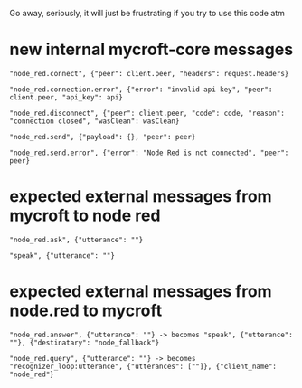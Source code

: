 Go away, seriously, it will just be frustrating if you try to use this code atm


# new internal mycroft-core messages

    "node_red.connect", {"peer": client.peer, "headers": request.headers}

    "node_red.connection.error", {"error": "invalid api key", "peer": client.peer, "api_key": api}

    "node_red.disconnect", {"peer": client.peer, "code": code, "reason": "connection closed", "wasClean": wasClean}

    "node_red.send", {"payload": {}, "peer": peer}

    "node_red.send.error", {"error": "Node Red is not connected", "peer": peer}


# expected external messages from mycroft to node red

    "node_red.ask", {"utterance": ""}

    "speak", {"utterance": ""}

# expected external messages from node.red to mycroft

    "node_red.answer", {"utterance": ""} -> becomes "speak", {"utterance": ""}, {"destinatary": "node_fallback"}

    "node_red.query", {"utterance": ""} -> becomes "recognizer_loop:utterance", {"utterances": [""]}, {"client_name": "node_red"}
